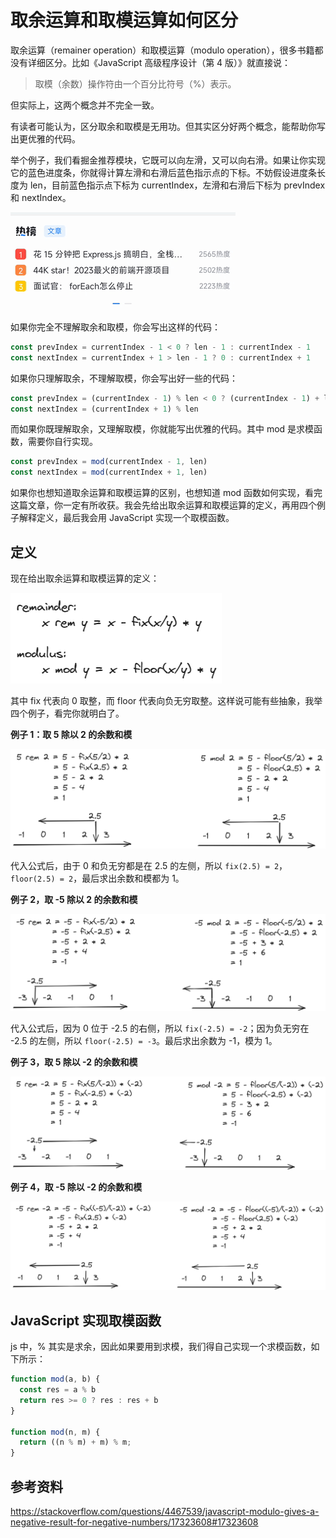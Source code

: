 # 取余运算和取模运算如何区分

取余运算（remainer operation）和取模运算（modulo operation），很多书籍都没有详细区分。比如《JavaScript 高级程序设计（第 4 版）》就直接说：

> 取模（余数）操作符由一个百分比符号（%）表示。

但实际上，这两个概念并不完全一致。

有读者可能认为，区分取余和取模是无用功。但其实区分好两个概念，能帮助你写出更优雅的代码。

举个例子，我们看掘金推荐模块，它既可以向左滑，又可以向右滑。如果让你实现它的蓝色进度条，你就得计算左滑和右滑后蓝色指示点的下标。不妨假设进度条长度为 len，目前蓝色指示点下标为 currentIndex，左滑和右滑后下标为 prevIndex 和 nextIndex。

![](./img/loop-progress.gif)

如果你完全不理解取余和取模，你会写出这样的代码：

```js
const prevIndex = currentIndex - 1 < 0 ? len - 1 : currentIndex - 1
const nextIndex = currentIndex + 1 > len - 1 ? 0 : currentIndex + 1
```

如果你只理解取余，不理解取模，你会写出好一些的代码：

```js
const prevIndex = (currentIndex - 1) % len < 0 ? (currentIndex - 1) + len : currentIndex - 1
const nextIndex = (currentIndex + 1) % len
```

而如果你既理解取余，又理解取模，你就能写出优雅的代码。其中 mod 是求模函数，需要你自行实现。

```js
const prevIndex = mod(currentIndex - 1, len)
const nextIndex = mod(currentIndex + 1, len)
```

如果你也想知道取余运算和取模运算的区别，也想知道 mod 函数如何实现，看完这篇文章，你一定有所收获。我会先给出取余运算和取模运算的定义，再用四个例子解释定义，最后我会用 JavaScript 实现一个取模函数。

## 定义

现在给出取余运算和取模运算的定义：

![](./img/rem-mod.png)

其中 fix 代表向 0 取整，而 floor 代表向负无穷取整。这样说可能有些抽象，我举四个例子，看完你就明白了。

**例子 1：取 5 除以 2 的余数和模**

![](./img/5rem2.png)

代入公式后，由于 0 和负无穷都是在 2.5 的左侧，所以 `fix(2.5) = 2`， `floor(2.5) = 2`，最后求出余数和模都为 1。

**例子 2，取 -5 除以 2 的余数和模**

![](./img/-5rem2.png)

代入公式后，因为 0 位于 -2.5 的右侧，所以 `fix(-2.5) = -2`；因为负无穷在 -2.5 的左侧，所以 `floor(-2.5) = -3`。最后求出余数为 -1，模为 1。

**例子 3，取 5 除以 -2 的余数和模**

![](./img/5rem-2.png)

**例子 4，取 -5 除以 -2 的余数和模**

![](./img/-5rem-2.png)

## JavaScript 实现取模函数

js 中，% 其实是求余，因此如果要用到求模，我们得自己实现一个求模函数，如下所示：

```js
function mod(a, b) {
  const res = a % b
  return res >= 0 ? res : res + b
}

function mod(n, m) {
  return ((n % m) + m) % m;
}
```

## 参考资料

https://stackoverflow.com/questions/4467539/javascript-modulo-gives-a-negative-result-for-negative-numbers/17323608#17323608
